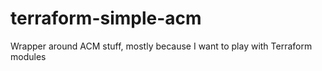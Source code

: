 # terraform-simple-acm
Wrapper around ACM stuff, mostly because I want to play with Terraform modules
